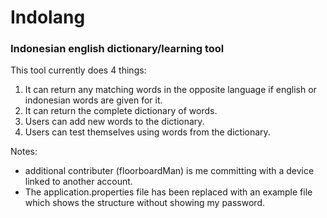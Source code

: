 # Indolang

### Indonesian english dictionary/learning tool

This tool currently does 4 things:

1) It can return any matching words in the opposite language if english or indonesian words are given for it.
2) It can return the complete dictionary of words.
3) Users can add new words to the dictionary.
4) Users can test themselves using words from the dictionary.

Notes:
- additional contributer (floorboardMan) is me committing with a device linked to another account.
- The application.properties file has been replaced with an example file which shows the structure without showing my password.
